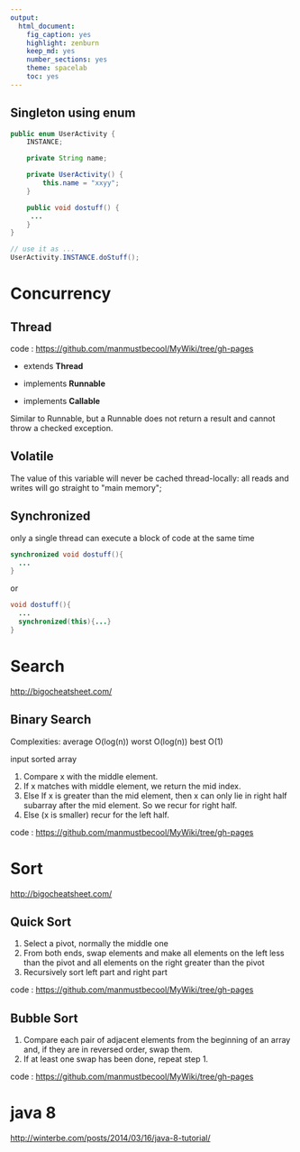 ```yaml
---
output:
  html_document:
    fig_caption: yes
    highlight: zenburn
    keep_md: yes
    number_sections: yes
    theme: spacelab
    toc: yes
---
```



## Singleton using enum 

``` java
public enum UserActivity {
    INSTANCE;

    private String name;

    private UserActivity() {
        this.name = "xxyy";
    }

    public void dostuff() {
     ...
    }
}

// use it as ...
UserActivity.INSTANCE.doStuff();

```

# Concurrency

## Thread 

code : https://github.com/manmustbecool/MyWiki/tree/gh-pages

 * extends <b>Thread</b>

 * implements <b>Runnable</b>
 
 * implements <b>Callable</b>

Similar to Runnable, but a Runnable does not return a result and cannot throw a checked exception.

## Volatile

The value of this variable will never be cached thread-locally: all reads and writes will go straight to "main memory";

## Synchronized

only a single thread can execute a block of code at the same time

``` java
synchronized void dostuff(){
  ...
}
```

or

``` java
void dostuff(){
  ...
  synchronized(this){...}
}

```

# Search #

http://bigocheatsheet.com/

## Binary Search ##

Complexities: average O(log(n))   worst O(log(n))   best O(1)

input sorted array

  1. Compare x with the middle element.
  1. If x matches with middle element, we return the mid index.
  1. Else If x is greater than the mid element, then x can only lie in right half subarray after the mid element. So we recur for right half.
  1. Else (x is smaller) recur for the left half.


code : https://github.com/manmustbecool/MyWiki/tree/gh-pages


# Sort #

http://bigocheatsheet.com/

## Quick Sort ##

  1. Select a pivot, normally the middle one
  1. From both ends, swap elements and make all elements on the left less than the pivot and all elements on the right greater than the pivot
  1. Recursively sort left part and right part
  
  code : https://github.com/manmustbecool/MyWiki/tree/gh-pages

## Bubble Sort ##

  1. Compare each pair of adjacent elements from the beginning of an array and, if they are in reversed order, swap them.
  1. If at least one swap has been done, repeat step 1.
  
  code : https://github.com/manmustbecool/MyWiki/tree/gh-pages

# java 8 #
http://winterbe.com/posts/2014/03/16/java-8-tutorial/